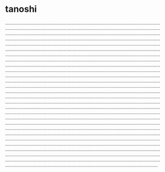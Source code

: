 # tanoshi
..............................................................................................................................................................................................................................................................................................................................................................................................................................................................................................................................................................................................................................................................................................................................................................................................................................................................................................................................................................................................................................................................................................................................................................................................................................................................................................................................................................................................................................................................................................................................................................................................................................................................................................................................................................................................................................................................................................................................................................................................................................................................................................................................................................................................................................................................................................................................................................................................................................................................................................................................................................................................................................................................................................................................................................................................................................................................................................................................................................................................................................................................................................................................................................................................................................................................................................................................................................................................................................................................................................................................................................................................................
